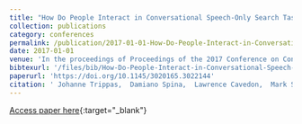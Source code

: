 ```yaml
---
title: "How Do People Interact in Conversational Speech-Only Search Tasks: A Preliminary Analysis"
collection: publications
category: conferences
permalink: /publication/2017-01-01-How-Do-People-Interact-in-Conversational-Speech-Only-Search-Tasks-A-Preliminary-Analysis
date: 2017-01-01
venue: 'In the proceedings of Proceedings of the 2017 Conference on Conference Human Information Interaction and Retrieval, CHIIR 2017, Oslo, Norway, March 7-11, 2017'
bibtexurl: '/files/bib/How-Do-People-Interact-in-Conversational-Speech-Only-Search-Tasks-A-Preliminary-Analysis.bib'
paperurl: 'https://doi.org/10.1145/3020165.3022144'
citation: ' Johanne Trippas,  Damiano Spina,  Lawrence Cavedon,  Mark Sanderson, &quot;How Do People Interact in Conversational Speech-Only Search Tasks: A Preliminary Analysis.&quot; In the proceedings of Proceedings of the 2017 Conference on Conference Human Information Interaction and Retrieval, CHIIR 2017, Oslo, Norway, March 7-11, 2017, 2017.'
---
```

[Access paper here](https://doi.org/10.1145/3020165.3022144){:target="_blank"}
